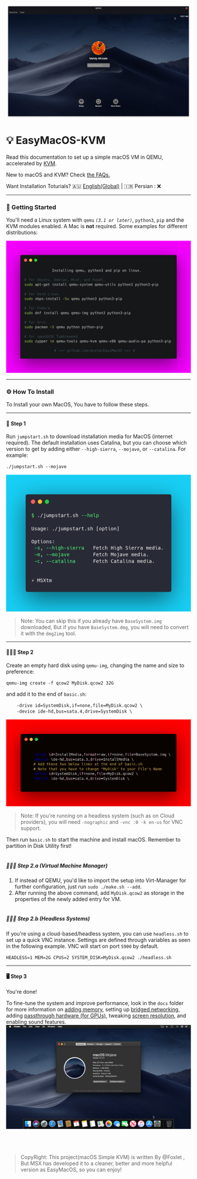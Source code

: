 ![alt text](https://raw.githubusercontent.com/msxtm/ScreenShots/master/EasyMacOS_LockScreen.png "Mojave's Screen Lock")

# 💡 EasyMacOS-KVM
Read this documentation to set up a simple macOS VM in QEMU, accelerated by [KVM](https://en.wikipedia.org/wiki/Kernel-based_Virtual_Machine).

New to macOS and KVM? Check [the FAQs.](docs/FAQs.md)

Want Installation Toturials? 🇦🇺 [English(Global)](https://www.youtube.com/watch?v=6ZihYY6YMxM) | 🇮🇷 Persian : ❌
<hr></hr>

### 🤔 Getting Started
You'll need a Linux system with `qemu` _`(3.1 or later)`_, `python3`, `pip` and the KVM modules enabled. A Mac is **not** required. Some examples for different distributions:

![alt text](https://raw.githubusercontent.com/msxtm/ScreenShots/master/EasyMacOS_InstallNeeded.png "Install Requirements for your linux pc.")
<hr></hr>

### ⚙️ How To Install
To Install your own MacOS, You have to follow these steps.
<hr></hr>

#### 🍎 Step 1
Run `jumpstart.sh` to download installation media for MacOS (internet required). The default installation uses Catalina, but you can choose which version to get by adding either `--high-sierra`, `--mojave`, or `--catalina`. For example:
```
./jumpstart.sh --mojave
```
![alt text](https://raw.githubusercontent.com/msxtm/ScreenShots/master/EasyMacOS_JumpStart.png "Jumpstart's Help Instructions")

> Note: You can skip this if you already have `BaseSystem.img` downloaded, But if you have `BaseSystem.dmg`, you will need to convert it with the `dmg2img` tool.
<hr></hr>

#### 👨🏻‍💻 Step 2
Create an empty hard disk using `qemu-img`, changing the name and size to preference:
```
qemu-img create -f qcow2 MyDisk.qcow2 32G
```

and add it to the end of `basic.sh`:
```
    -drive id=SystemDisk,if=none,file=MyDisk.qcow2 \
    -device ide-hd,bus=sata.4,drive=SystemDisk \
```
![alt text](https://raw.githubusercontent.com/msxtm/ScreenShots/master/EasyMacOS_Basic.png "Basic's Added Lines")

> Note: If you're running on a headless system (such as on Cloud providers), you will need `-nographic` and `-vnc :0 -k en-us` for VNC support.

Then run `basic.sh` to start the machine and install macOS. Remember to partition in Disk Utility first!
<br /><br />

##### 👩🏼‍💻 Step 2.a (Virtual Machine Manager)
1. If instead of QEMU, you'd like to import the setup into Virt-Manager for further configuration, just run `sudo ./make.sh --add`.
2. After running the above command, add `MyDisk.qcow2` as storage in the properties of the newly added entry for VM.
<br /><br />

##### 👩🏻‍💻 Step 2.b (Headless Systems)
If you're using a cloud-based/headless system, you can use `headless.sh` to set up a quick VNC instance. Settings are defined through variables as seen in the following example. VNC will start on port `5900` by default.
```
HEADLESS=1 MEM=2G CPUS=2 SYSTEM_DISK=MyDisk.qcow2 ./headless.sh
```
<hr></hr>

#### 🖥 Step 3
You're done!

To fine-tune the system and improve performance, look in the `docs` folder for more information on [adding memory](docs/guide-performance.md), setting up [bridged networking](docs/guide-networking.md), adding [passthrough hardware (for GPUs)](docs/guide-passthrough.md), tweaking [screen resolution](docs/guide-screen-resolution.md), and enabling sound features.
<br />
![alt text](https://raw.githubusercontent.com/msxtm/ScreenShots/master/EasyMacOS_AboutThisMac.png "About This Mac's Screen Shoot")
<br /><br /><br /><br />
>   CopyRight: This project(macOS Simple KVM) is written By @Foxlet , But MSX has developed it to a cleaner, better and more helpful version as EasyMacOS, so you can enjoy!
